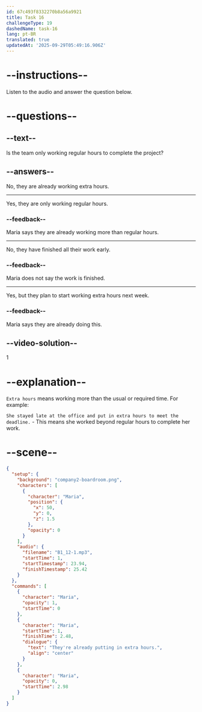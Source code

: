 ```yaml
---
id: 67c493f8332270b8a56a9921
title: Task 16
challengeType: 19
dashedName: task-16
lang: pt-BR
translated: true
updatedAt: '2025-09-29T05:49:16.906Z'
---
```


<!-- (Audio) Maria: They're already putting in extra hours. -->

# --instructions--

Listen to the audio and answer the question below.

# --questions--

## --text--

Is the team only working regular hours to complete the project?  

## --answers--

No, they are already working extra hours.

---

Yes, they are only working regular hours.

### --feedback--

Maria says they are already working more than regular hours.

---

No, they have finished all their work early.

### --feedback--

Maria does not say the work is finished.

---

Yes, but they plan to start working extra hours next week.

### --feedback--

Maria says they are already doing this.

## --video-solution--

1  

# --explanation--

`Extra hours` means working more than the usual or required time. For example:

`She stayed late at the office and put in extra hours to meet the deadline.` - This means she worked beyond regular hours to complete her work.

# --scene--

```json
{
  "setup": {
    "background": "company2-boardroom.png",
    "characters": [
      {
        "character": "Maria",
        "position": {
          "x": 50,
          "y": 0,
          "z": 1.5
        },
        "opacity": 0
      }
    ],
    "audio": {
      "filename": "B1_12-1.mp3",
      "startTime": 1,
      "startTimestamp": 23.94,
      "finishTimestamp": 25.42
    }
  },
  "commands": [
    {
      "character": "Maria",
      "opacity": 1,
      "startTime": 0
    },
    {
      "character": "Maria",
      "startTime": 1,
      "finishTime": 2.48,
      "dialogue": {
        "text": "They're already putting in extra hours.",
        "align": "center"
      }
    },
    {
      "character": "Maria",
      "opacity": 0,
      "startTime": 2.98
    }
  ]
}
```
